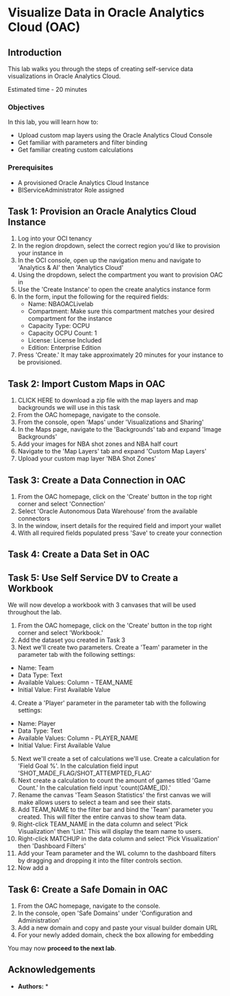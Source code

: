 # Visualize Data in Oracle Analytics Cloud (OAC)

## Introduction
This lab walks you through the steps of creating self-service data visualizations in Oracle Analytics Cloud.

Estimated time - 20 minutes



### Objectives
In this lab, you will learn how to:
* Upload custom map layers using the Oracle Analytics Cloud Console
* Get familiar with parameters and filter binding
* Get familiar creating custom calculations

### Prerequisites
* A provisioned Oracle Analytics Cloud Instance
* BIServiceAdministrator Role assigned

## Task 1: Provision an Oracle Analytics Cloud Instance

1. Log into your OCI tenancy
2. In the region dropdown, select the correct region you'd like to provision your instance in
3. In the OCI console, open up the navigation menu and navigate to 'Analytics & AI' then 'Analytics Cloud'
4. Using the dropdown, select the compartment you want to provision OAC in
5. Use the 'Create Instance' to open the create analytics instance form
6. In the form, input the following for the required fields:
   - Name: NBAOACLivelab
   - Compartment: Make sure this compartment matches your desired compartment for the instance
   - Capacity Type: OCPU
   - Capacity OCPU Count: 1
   - License: License Included
   - Edition: Enterprise Edition
7. Press 'Create.' It may take approximately 20 minutes for your instance to be provisioned.

## Task 2: Import Custom Maps in OAC

1. CLICK HERE to download a zip file with the map layers and map backgrounds we will use in this task
2. From the OAC homepage, navigate to the console.
3. From the console, open 'Maps' under 'Visualizations and Sharing'
4. In the Maps page, navigate to the 'Backgrounds' tab and expand 'Image Backgrounds'
5. Add your images for NBA shot zones and NBA half court
6. Navigate to the 'Map Layers' tab and expand 'Custom Map Layers'
7. Upload your custom map layer 'NBA Shot Zones' 

## Task 3: Create a Data Connection in OAC
1. From the OAC homepage, click on the 'Create' button in the top right corner and select 'Connection'
2. Select 'Oracle Autonomous Data Warehouse' from the available connectors
3. In the window, insert details for the required field and import your wallet
4. With all required fields populated press 'Save' to create your connection

## Task 4: Create a Data Set in OAC

## Task 5: Use Self Service DV to Create a Workbook
We will now develop a workbook with 3 canvases that will be used throughout the lab. 

1. From the OAC homepage, click on the 'Create' button in the top right corner and select 'Workbook.'
2. Add the dataset you created in Task 3
3. Next we'll create two parameters. Create a 'Team' parameter in the parameter tab with the following settings:
  - Name: Team
  - Data Type: Text
  - Available Values: Column - TEAM_NAME
  - Initial Value: First Available Value
4. Create a 'Player' parameter in the parameter tab with the following settings:
  - Name: Player
  - Data Type: Text
  - Available Values: Column - PLAYER_NAME
  - Initial Value: First Available Value
5. Next we'll create a set of calculations we'll use. Create a calculation for 'Field Goal %'. In the calculation field input 'SHOT_MADE_FLAG/SHOT_ATTEMPTED_FLAG'
6. Next create a calculation to count the amount of games titled 'Game Count.' In the calculation field input 'count(GAME_ID).'
7. Rename the canvas 'Team Season Statistics' the first canvas we will make allows users to select a team and see their stats.
8. Add TEAM_NAME to the filter bar and bind the 'Team' parameter you created. This will filter the entire canvas to show team data.
9. Right-click TEAM_NAME in the data column and select 'Pick Visualization' then 'List.' This will display the team name to users.
10. Right-click MATCHUP in the data column and select 'Pick Visualization' then 'Dashboard Filters'
11. Add your Team parameter and the WL column to the dashboard filters by dragging and dropping it into the filter controls section.
12. Now add a 

## Task 6: Create a Safe Domain in OAC

1. From the OAC homepage, navigate to the console.
2. In the console, open 'Safe Domains' under 'Configuration and Administration'
3. Add a new domain and copy and paste your visual builder domain URL
4. For your newly added domain, check the box allowing for embedding

You may now **proceed to the next lab**.

## Acknowledgements

* **Authors:**
   * 
